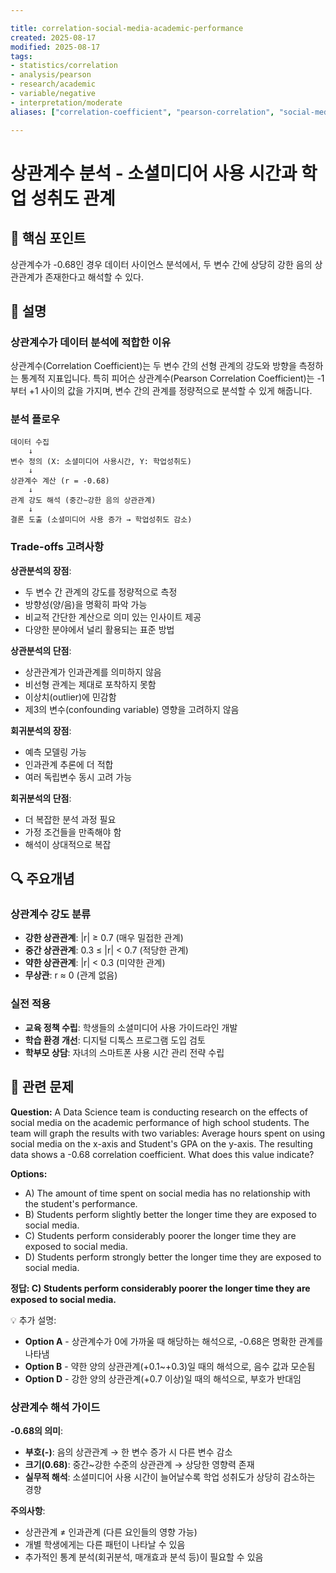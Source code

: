 ```yaml
---

title: correlation-social-media-academic-performance
created: 2025-08-17
modified: 2025-08-17
tags:
- statistics/correlation
- analysis/pearson
- research/academic
- variable/negative
- interpretation/moderate
aliases: ["correlation-coefficient", "pearson-correlation", "social-media-study"]

---
```


# 상관계수 분석 - 소셜미디어 사용 시간과 학업 성취도 관계

## 🎯 핵심 포인트

상관계수가 -0.68인 경우 데이터 사이언스 분석에서, 두 변수 간에 상당히 강한 음의 상관관계가 존재한다고 해석할 수 있다.

## 📝 설명

### 상관계수가 데이터 분석에 적합한 이유

상관계수(Correlation Coefficient)는 두 변수 간의 선형 관계의 강도와 방향을 측정하는 통계적 지표입니다. 특히 피어슨 상관계수(Pearson Correlation Coefficient)는 -1부터 +1 사이의 값을 가지며, 변수 간의 관계를 정량적으로 분석할 수 있게 해줍니다.

### 분석 플로우

```
데이터 수집
    ↓
변수 정의 (X: 소셜미디어 사용시간, Y: 학업성취도)
    ↓
상관계수 계산 (r = -0.68)
    ↓
관계 강도 해석 (중간~강한 음의 상관관계)
    ↓
결론 도출 (소셜미디어 사용 증가 → 학업성취도 감소)
```

### Trade-offs 고려사항

**상관분석의 장점**:
- 두 변수 간 관계의 강도를 정량적으로 측정
- 방향성(양/음)을 명확히 파악 가능
- 비교적 간단한 계산으로 의미 있는 인사이트 제공
- 다양한 분야에서 널리 활용되는 표준 방법

**상관분석의 단점**:
- 상관관계가 인과관계를 의미하지 않음
- 비선형 관계는 제대로 포착하지 못함
- 이상치(outlier)에 민감함
- 제3의 변수(confounding variable) 영향을 고려하지 않음

**회귀분석의 장점**:
- 예측 모델링 가능
- 인과관계 추론에 더 적합
- 여러 독립변수 동시 고려 가능

**회귀분석의 단점**:
- 더 복잡한 분석 과정 필요
- 가정 조건들을 만족해야 함
- 해석이 상대적으로 복잡

## 🔍 주요개념

### 상관계수 강도 분류

- **강한 상관관계**: |r| ≥ 0.7 (매우 밀접한 관계)
- **중간 상관관계**: 0.3 ≤ |r| < 0.7 (적당한 관계)
- **약한 상관관계**: |r| < 0.3 (미약한 관계)
- **무상관**: r ≈ 0 (관계 없음)

### 실전 적용

- **교육 정책 수립**: 학생들의 소셜미디어 사용 가이드라인 개발
- **학습 환경 개선**: 디지털 디톡스 프로그램 도입 검토
- **학부모 상담**: 자녀의 스마트폰 사용 시간 관리 전략 수립

## 📝 관련 문제

**Question:** A Data Science team is conducting research on the effects of social media on the academic performance of high school students. The team will graph the results with two variables: Average hours spent on using social media on the x-axis and Student's GPA on the y-axis. The resulting data shows a -0.68 correlation coefficient. What does this value indicate?

**Options:**

- A) The amount of time spent on social media has no relationship with the student's performance.
- B) Students perform slightly better the longer time they are exposed to social media.
- C) Students perform considerably poorer the longer time they are exposed to social media.
- D) Students perform strongly better the longer time they are exposed to social media.

**정답: C) Students perform considerably poorer the longer time they are exposed to social media.**

💡 추가 설명:

- **Option A** - 상관계수가 0에 가까울 때 해당하는 해석으로, -0.68은 명확한 관계를 나타냄
- **Option B** - 약한 양의 상관관계(+0.1~+0.3)일 때의 해석으로, 음수 값과 모순됨
- **Option D** - 강한 양의 상관관계(+0.7 이상)일 때의 해석으로, 부호가 반대임

### 상관계수 해석 가이드

**-0.68의 의미**:
- **부호(-)**: 음의 상관관계 → 한 변수 증가 시 다른 변수 감소
- **크기(0.68)**: 중간~강한 수준의 상관관계 → 상당한 영향력 존재
- **실무적 해석**: 소셜미디어 사용 시간이 늘어날수록 학업 성취도가 상당히 감소하는 경향

**주의사항**:
- 상관관계 ≠ 인과관계 (다른 요인들의 영향 가능)
- 개별 학생에게는 다른 패턴이 나타날 수 있음
- 추가적인 통계 분석(회귀분석, 매개효과 분석 등)이 필요할 수 있음